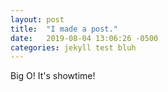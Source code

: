 ```yaml
---
layout: post
title:  "I made a post."
date:   2019-08-04 13:06:26 -0500
categories: jekyll test bluh
---
```


Big O! It's showtime!
